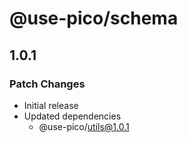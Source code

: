 # @use-pico/schema

## 1.0.1

### Patch Changes

- Initial release
- Updated dependencies
    - @use-pico/utils@1.0.1
